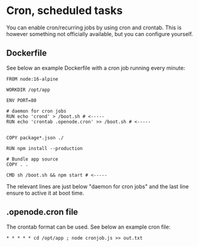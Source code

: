 # Cron, scheduled tasks

You can enable cron/recurring jobs by using cron and crontab. This is however something
not officially available, but you can configure yourself.

## Dockerfile

See below an example Dockerfile with a cron job running every minute:

    FROM node:16-alpine

    WORKDIR /opt/app

    ENV PORT=80

    # daemon for cron jobs
    RUN echo 'crond' > /boot.sh # <-----
    RUN echo 'crontab .openode.cron' >> /boot.sh # <-----


    COPY package*.json ./

    RUN npm install --production

    # Bundle app source
    COPY . .

    CMD sh /boot.sh && npm start # <-----

The relevant lines are just below "daemon for cron jobs" and the last line
ensure to active it at boot time.

## .openode.cron file

The crontab format can be used. See below an example cron file:

    * * * * * cd /opt/app ; node cronjob.js >> out.txt